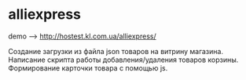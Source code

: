 # alliexpress
demo --> http://hostest.kl.com.ua/alliexpress/

Создание загрузки из файла json товаров на витрину магазина. Написание скрипта работы добавления/удаления товаров корзины. Формирование карточки товара с помощью js.
